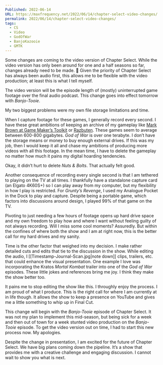 ```yaml
---
Published: 2022-06-14
URL: https://maxfrequency.net/2022/06/14/chapter-select-video-changes/
permalink: 2022/06/14/chapter-select-video-changes/
tags:
  - CS
  - Video
  - GodOfWar
  - BanjoKazooie
  - GMTK
---
```

Some changes are coming to the video version of Chapter Select. While the video version has only been around for one and a half seasons so far, changes already need to be made. 😬 Given the priority of Chapter Select has always been audio first, this allows me to be flexible with the video production; at least this is what I tell myself.

The video version will be the episode length of (mostly) uninterrupted game footage over the final audio podcast. This change goes into effect tomorrow with *Banjo-Tooie*.

My two biggest problems were my own file storage limitations and time.

When I capture footage for these games, I generally record every second. I have these great ambitions of keeping an archive of my gameplay like [Mark Brown at Game Maker’s Toolkit](https://twitter.com/gamemakerstk/status/1518666291908857860) or [Razbuten](https://twitter.com/theRazbuten/status/1528584951666442240). These games seem to average between 600-800 gigabytes. *God of War* is over one terabyte. I don’t have the storage means or money to buy enough external drives. If this was my job, then I would keep it all and chase my ambitions of producing more videos with all this footage. In the mean time, I have to delete the gameplay no matter how much it pains my digital hoarding tendencies.

Okay, it didn’t hurt to delete *Nuts & Bolts*. That actually felt good.

Another consequence of recording every single second is that I am tethered to playing on the TV at all times. I thankfully have a standalone capture card (an Elgato 4K60S+) so I can play away from my computer, but my flexibility in how I play is restricted. For *Grunty’s Revenge*, I used my Analogue Pocket in the Dock to play and capture. Despite being a portable game, which factors into discussions around design, I played 99% of that game on the TV.

Pivoting to just needing a few hours of footage opens up hard drive space and my own freedom to play how and where I want without feeling guilty of not always recording. Will I miss some cool moments? Assuredly. But within the confines of where both the show and I am at right now, this is the better call for my hard drives and my sanity.

Time is the other factor that weighed into my decision. I make rather detailed cuts and edits that tie to the discussion in the show. While editing the audio, I [[Timestamp-Journal-Scan.jpg|note down]] clips, trailers, etc. that could enhance the visual presentation. One example I love was incorporating the Kratos *Mortal Kombat* trailer into one of the *God of War* episodes. These little jokes and references bring me joy. I think they make the show better too.

It pains me to stop editing the show like this. I throughly enjoy the process. I am proud of what I produce. This is the right call for where I am currently at in life though. It allows the show to keep a presence on YouTube and gives me a little something to whip up in Final Cut.

This change will begin with the *Banjo-Tooie* episode of Chapter Select. It was not my plan to implement this mid-season, but being sick for a week and then out of town for a week stunted video production on the *Banjo-Tooie* episode. To get the video version out on time, I had to start this new process now. My apologies.

Despite the change in presentation, I am excited for the future of Chapter Select. We have big plans coming down the pipeline. It’s a show that provides me with a creative challenge and engaging discussion. I cannot wait to show you what is next.